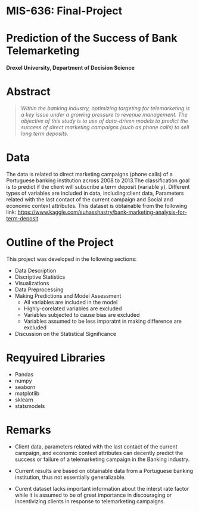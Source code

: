 # MIS-636: Final-Project

# Prediction of the Success of Bank Telemarketing

#### Drexel University, Department of Decision Science

# Abstract
>_Within the banking industry, optimizing targeting for telemarketing is a key issue under a growing pressure to revenue management. The objective of this study is to use of data-driven models to predict the success of direct marketing campaigns (such as phone calls) to sell long term deposits._


# Data

The data is related to direct marketing campaigns (phone calls) of a Portuguese banking institution across 2008 to 2013.The classification goal is to predict if the client will subscribe a term deposit (variable y).
Different types of variables are included in data, including:client data, Parameters related with the last contact of the current campaign and Social and economic context attributes.
This dataset is obtainable from the following link: 
https://www.kaggle.com/suhasshastry/bank-marketing-analysis-for-term-deposit

# Outline of the Project

This project was developed in the following sections:

- Data Description  
- Discriptive Statistics
- Visualizations
- Data Preprocessing
- Making Predictions and Model Assessment  
    - All variables are included in the model
    - Highly-corelated variables are excluded
    - Variables subjected to cause bias are excluded
    - Variables assumed to be less imporatnt in making difference are excluded
- Discussion on the Statistical Significance
    
# Reqyuired Libraries
- Pandas
- numpy
- seaborn
- matplotlib
- sklearn
- statsmodels

# Remarks

- Client data, parameters related with the last contact of the current campaign, and economic context attributes can decently predict the success or failure of a telemarketing campaign in the Banking industry.

- Current results are based on obtainable data from a Portuguese banking institution, thus not essentially generalizable. 

- Curent dataset lacks important information about the interst rate factor while it is assumed to be of great importance in discouraging or incentivizing clients in response to telemarketing campaigns.

